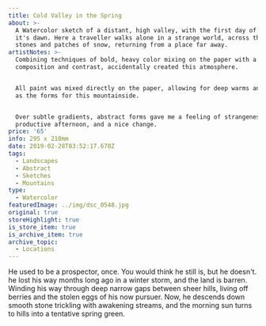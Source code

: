 ```yaml
---
title: Cold Valley in the Spring
about: >-
  A Watercolor sketch of a distant, high valley, with the first day of spring as
  it's dawn. Here a traveller walks alone in a strange world, across the smooth
  stones and patches of snow, returning from a place far away.
artistNotes: >-
  Combining techniques of bold, heavy color mixing on the paper with a simple
  composition and contrast, accidentally created this atmosphere. 


  All paint was mixed directly on the paper, allowing for deep warms and cools
  as the forms for this mountainside. 


  Over subtle gradients, abstract forms gave me a feeling of strangeness. A
  productive afternoon, and a nice change.
price: '65'
info: 295 x 210mm
date: 2019-02-28T03:52:17.670Z
tags:
  - Landscapes
  - Abstract
  - Sketches
  - Mountains
type:
  - Watercolor
featuredImage: ../img/dsc_0548.jpg
original: true
storeHighlight: true
is_store_item: true
is_archive_item: true
archive_topic:
  - Locations
---
```

He used to be a prospector, once. You would think he still is, but he doesn't. he lost his way months long ago in a winter storm, and the land is barren. Winding his way through deep narrow gaps between sheer hills, living off berries and the stolen eggs of his now pursuer. Now, he descends down smooth stone trickling with awakening streams, and the morning sun turns to hills into a tentative spring green.
